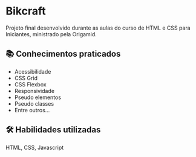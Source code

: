 
# Bikcraft

Projeto final desenvolvido durante as aulas do curso de HTML e CSS para Iniciantes, ministrado pela Origamid.



## 📚 Conhecimentos praticados

 - Acessibilidade
 - CSS Grid
 - CSS Flexbox
 - Responsividade 
 - Pseudo elementos
 - Pseudo classes
 - Entre outros...
## 🛠 Habilidades utilizadas
HTML, CSS, Javascript

